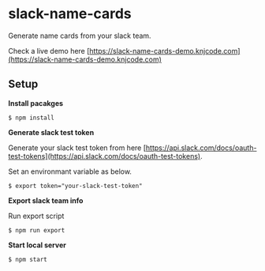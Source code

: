 # slack-name-cards

Generate name cards from your slack team.

Check a live demo here [https://slack-name-cards-demo.knjcode.com](https://slack-name-cards-demo.knjcode.com)

## Setup

__Install pacakges__

```
$ npm install
```

__Generate slack test token__

Generate your slack test token from here [https://api.slack.com/docs/oauth-test-tokens](https://api.slack.com/docs/oauth-test-tokens).

Set an environmant variable as below.

```
$ export token="your-slack-test-token"
```

__Export slack team info__

Run export script

```
$ npm run export
```

__Start local server__

```
$ npm start
```
